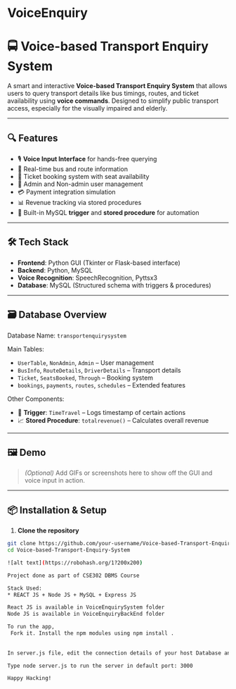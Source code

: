 # VoiceEnquiry
# 🚍 Voice-based Transport Enquiry System

A smart and interactive **Voice-based Transport Enquiry System** that allows users to query transport details like bus timings, routes, and ticket availability using **voice commands**. Designed to simplify public transport access, especially for the visually impaired and elderly.

---

## 🔍 Features

- 🎙️ **Voice Input Interface** for hands-free querying
- 🚌 Real-time bus and route information
- 🎫 Ticket booking system with seat availability
- 👮 Admin and Non-admin user management
- 💳 Payment integration simulation
- 📊 Revenue tracking via stored procedures
- 🧠 Built-in MySQL **trigger** and **stored procedure** for automation

---

## 🛠️ Tech Stack

- **Frontend**: Python GUI (Tkinter or Flask-based interface)
- **Backend**: Python, MySQL
- **Voice Recognition**: SpeechRecognition, Pyttsx3
- **Database**: MySQL (Structured schema with triggers & procedures)

---

## 🗃️ Database Overview

Database Name: `transportenquirysystem`

Main Tables:
- `UserTable`, `NonAdmin`, `Admin` – User management
- `BusInfo`, `RouteDetails`, `DriverDetails` – Transport details
- `Ticket`, `SeatsBooked`, `Through` – Booking system
- `bookings`, `payments`, `routes`, `schedules` – Extended features

Other Components:
- 🔁 **Trigger**: `TimeTravel` – Logs timestamp of certain actions
- 📈 **Stored Procedure**: `totalrevenue()` – Calculates overall revenue

---

## 🖼️ Demo

> _(Optional)_ Add GIFs or screenshots here to show off the GUI and voice input in action.

---

## 📦 Installation & Setup

1. **Clone the repository**

```bash
git clone https://github.com/your-username/Voice-based-Transport-Enquiry-System.git
cd Voice-based-Transport-Enquiry-System

![alt text](https://robohash.org/1?200x200)

Project done as part of CSE302 DBMS Course

Stack Used:
* REACT JS + Node JS + MySQL + Express JS

React JS is available in VoiceEnquirySystem folder
Node JS is available in VoiceEnquiryBackEnd folder

To run the app,
 Fork it. Install the npm modules using npm install . 
 
 
In server.js file, edit the connection details of your host Database and execute commands in Database.txt. Now you are ready to go.

Type node server.js to run the server in default port: 3000

Happy Hacking!

